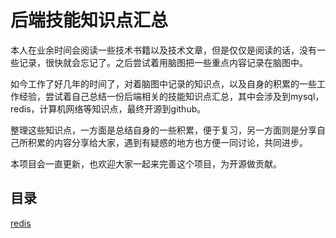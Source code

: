 # 后端技能知识点汇总

本人在业余时间会阅读一些技术书籍以及技术文章，但是仅仅是阅读的话，没有一些记录，很快就会忘记了。之后尝试着用脑图把一些重点内容记录在脑图中。

如今工作了好几年的时间了，对着脑图中记录的知识点，以及自身的积累的一些工作经验，尝试着自己总结一份后端相关的技能知识点汇总，其中会涉及到mysql，redis，计算机网络等知识点，最终开源到github。

整理这些知识点，一方面是总结自身的一些积累，便于复习，另一方面则是分享自己所积累的内容分享给大家，遇到有疑惑的地方也方便一同讨论，共同进步。

本项目会一直更新，也欢迎大家一起来完善这个项目，为开源做贡献。

## 目录
[redis](https://github.com/zhpking/backendSkill/blob/main/redis/redis.md "redis")
